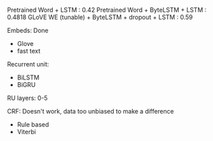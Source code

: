 
Pretrained Word + LSTM : 0.42
Pretrained Word + ByteLSTM + LSTM : 0.4818
GLoVE WE (tunable) + ByteLSTM + dropout + LSTM : 0.59

Embeds: Done
- Glove
- fast text

Recurrent unit:
- BiLSTM
- BiGRU

RU layers: 0-5

CRF: Doesn't work, data too unbiased to make a difference
- Rule based
- Viterbi
